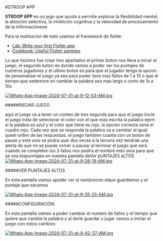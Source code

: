#STROOP APP

**STROOP APP** es un jego que ayuda a permite explorar la flexibilidad mental, la atención selectiva, la inhibición cognitiva y la velocidad de procesamiento de la informacióneee 

Para la realizacion de este usamos el framework de flutter 

- [Lab: Write your first Flutter app](https://docs.flutter.dev/get-started/codelab)
- [Cookbook: Useful Flutter samples](https://docs.flutter.dev/cookbook)

Lo que hicimos fue crear tres apartados el primer boton nos lleva a inicar el juego, el segundo boton es donde vamos a poder ver los puntajes de nuestros jugadores y el ultimo boton es para que el jugador tenga la opcion de personalizar el juego ya sea para poder tene mas fallos de 1 a 10 o que el tiempo que sedemore en cambiar la palabra sea mas largo o corto de 1s a 10s   

[![Whats-App-Image-2024-07-31-at-9-12-53-AM.jpg](https://i.postimg.cc/bJ8RkQNT/Whats-App-Image-2024-07-31-at-9-12-53-AM.jpg)](https://postimg.cc/jWgNrnfw)




#####INICIAR JUEGO

aqui el juego va a tener un conteo de tres segunds para que el juego inicie el
juego trata de selecionar el color con el que esta  escrita la palabra ejem: si la palabra es azul y el color que tiene es rojo, la opcion correcta seria el cuadro rojo.
Cada vez que se responda la palabra va a cambiar al igual queel orden de las respuestas.
el juego tambien cuanta con un boton de pause y este solo se podra usar dos veces a la tercera vez tendrab una alerta de que no se puede volver a pausar al termnar el juego que sera cuando se completen los 3 fallos nos pedira el nombre esto sera para que se vea lospunrtajes en nuestra pantalla deVer pUNTAJES aLTOS
[![Whats-App-Image-2024-07-31-at-9-28-19-AM.jpg](https://i.postimg.cc/fyx4R7yh/Whats-App-Image-2024-07-31-at-9-28-19-AM.jpg)](https://postimg.cc/H8svSybS)

#####VER PUNTAJES ALTOS 

En esta pantalla vamos apoder ver el nombrecon elque guardamos  y el puntaje que sacamos 

[![Whats-App-Image-2024-07-31-at-9-35-25-AM.jpg](https://i.postimg.cc/nckt6tWV/Whats-App-Image-2024-07-31-at-9-35-25-AM.jpg)](https://postimg.cc/YhhVWTkT)


#####CONFIGURACIÓN

En esta pantalla vamos a poder cambiar el numero de fallos y el tiempo que quiere que cambie la palabra y al darle guardar y jugar vamos a iniciar el juego con estos cambios 

[![Whats-App-Image-2024-07-31-at-9-42-37-AM.jpg](https://i.postimg.cc/JnF49CYd/Whats-App-Image-2024-07-31-at-9-42-37-AM.jpg)](https://postimg.cc/47zg9qgz)

